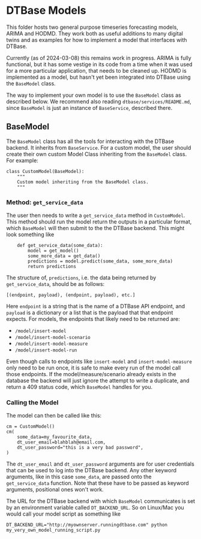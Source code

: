 # DTBase Models

This folder hosts two general purpose timeseries forecasting models, ARIMA and HODMD. They work both as useful additions to many digital twins and as examples for how to implement a model that interfaces with DTBase.

Currently (as of 2024-03-08) this remains work in progress. ARIMA is fully functional, but it has some vestige in its code from a time when it was used for a more particular application, that needs to be cleaned up. HODMD is implemented as a model, but hasn't yet been integrated into DTBase using the `BaseModel` class.

The way to implement your own model is to use the `BaseModel` class as described below. We recommend also reading `dtbase/services/README.md`, since `BaseModel` is just an instance of `BaseService`, described there.

## BaseModel

The `BaseModel` class has all the tools for interacting with the DTBase backend. It inherits from `BaseService`. For a custom model, the user should create their own custom Model Class inheriting from the `BaseModel` class. For example:

```
class CustomModel(BaseModel):
    """
    Custom model inheriting from the BaseModel class.
    """
```

### Method: `get_service_data`

The user then needs to write a `get_service_data` method in `CustomModel`. This method should run the model return the outputs in a particular format, which `BaseModel` will then submit to the the DTBase backend. This might look something like

```
    def get_service_data(some_data):
        model = get_model()
        some_more_data = get_data()
        predictions = model.predict(some_data, some_more_data)
        return predictions
```

The structure of, `predictions`, i.e. the data being returned by `get_service_data`, should be as follows:

```
[(endpoint, payload), (endpoint, payload), etc.]
```
Here `endpoint` is a string that is the name of a DTBase API endpoint, and `payload` is a dictionary or a list that is the payload that that endpoint expects. For models, the endpoints that likely need to be returned are:

- `/model/insert-model`
- `/model/insert-model-scenario`
- `/model/insert-model-measure`
- `/model/insert-model-run`

Even though calls to endpoints like `insert-model` and `insert-model-measure` only need to be run once, it is safe to make every run of the model call those endpoints. If the model/measure/scenario already exists in the database the backend will just ignore the attempt to write a duplicate, and return a 409 status code, which `BaseModel` handles for you.

### Calling the Model

The model can then be called like this:

```
cm = CustomModel()
cm(
    some_data=my_favourite_data,
    dt_user_email=blahblah@email.com,
    dt_user_password="this is a very bad password",
)
```

The `dt_user_email` and `dt_user_password` arguments are for user credentials that can be used to log into the DTBase backend. Any other keyword arguments, like in this case `some_data`, are passed onto the `get_service_data` function. Note that these have to be passed as keyword arguments, positional ones won't work.

The URL for the DTBase backend with which `BaseModel` communicates is set by an environment variable called `DT_BACKEND_URL`. So on Linux/Mac you would call your model script as something like
```
DT_BACKEND_URL="http://myownserver.runningdtbase.com" python my_very_own_model_running_script.py
```
